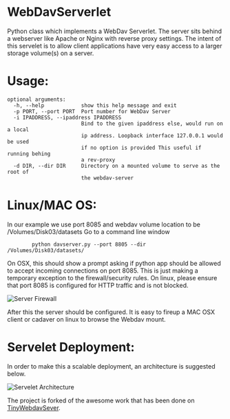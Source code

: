 WebDavServerlet
==========
Python class which implements a WebDav Serverlet. The server sits behind a webserver like Apache or Nginx with reverse proxy settings.
The intent of this servelet is to allow client applications have very easy access to a larger storage volume(s) on a server.

Usage: 
====

``` 
optional arguments:
  -h, --help            show this help message and exit
  -p PORT, --port PORT  Port number for WebDav Server
  -i IPADDRESS, --ipaddress IPADDRESS
                        Bind to the given ipaddress else, would run on a local
                        ip address. Loopback interface 127.0.0.1 would be used
                        if no option is provided This useful if running behing
                        a rev-proxy
  -d DIR, --dir DIR     Directory on a mounted volume to serve as the root of
                        the webdav-server
 ```
 
 
 Linux/MAC OS: 
 ====
 In our example we use port 8085 and webdav volume location to be /Volumes/Disk03/datasets
 Go to a command line window 
 
```
		python davserver.py --port 8805 --dir /Volumes/Disk03/datasets/ 
```
 	
 On OSX, this should show a prompt asking if python app should be allowed to accept incoming connections on port 8085. This is just making a temporary exception to the firewall/security rules. 
 On linux, please ensure that port 8085 is configured for HTTP traffic and is not blocked. 
 	
![Server Firewall](https://github.com/neosinha/WebdavServlet/blob/gh-pages/docs/images/security-prompt.png)

After this the server should be configured. It is easy to fireup a MAC OSX client or cadaver on linux to browse the Webdav mount. 
 	
 	
Servelet Deployment: 
====
In order to make this a scalable deployment, an architecture is suggested below. 
 
![Servelet Architecture](https://github.com/neosinha/WebdavServlet/blob/gh-pages/docs/images/WebdavServelet.001.jpeg)


The project is forked of the awesome work that has been done on [TinyWebdavSever](https://github.com/wolf71/TinyWebDav). 




